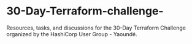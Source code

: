 # 30-Day-Terraform-challenge-
Resources, tasks, and discussions for the 30-Day Terraform Challenge organized by the HashiCorp User Group - Yaoundé.
